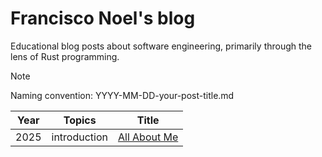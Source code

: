 # Francisco Noel's blog
Educational blog posts about software engineering, primarily through the lens of Rust programming.

>[!NOTE]
> Naming convention: YYYY-MM-DD-your-post-title.md

|  Year  |        Topics      |                Title                  |
|    -   |         -          |                   -                   |
|  2025  |   introduction     |  [All About Me](./posts/about-me.md)  |
